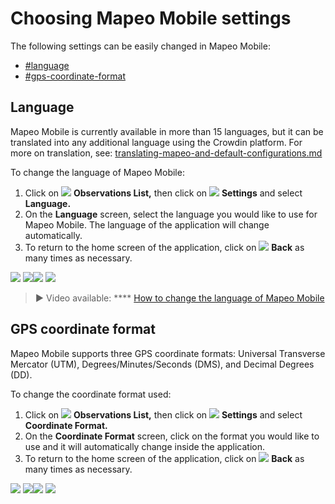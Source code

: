 # Choosing Mapeo Mobile settings

The following settings can be easily changed in Mapeo Mobile:

* [#language](app-settings.md#language "mention")
* [#gps-coordinate-format](app-settings.md#gps-coordinate-format "mention")

## Language

Mapeo Mobile is currently available in more than 15 languages, but it can be translated into any additional language using the Crowdin platform. For more on translation, see: [translating-mapeo-and-default-configurations.md](../../pre-launch-deployment-preparation/translating-mapeo-and-default-configurations.md "mention")

To change the language of Mapeo Mobile:

1. Click on ![](../../../.gitbook/assets/app\_icons\_Observation-list\_GREY.png) **Observations List,** then click on ![](../../../.gitbook/assets/app\_icons\_Settings.png) **Settings** and select **Language.**
2. On the **Language** screen, select the language you would like to use for Mapeo Mobile. The language of the application will change automatically.
3. To return to the home screen of the application, click on ![](https://lh3.googleusercontent.com/dXGCl1o-AA8lucy82twJvu14gGN9H3GkAWX\_RDVIhEdIkzmVUWcxK\_k1yUz5NgIhEJPJchQLFLytvmB-Qw3jrS7uMBaCUf58G7DdYAcOKkeMto9mHSXkZfSL-RX7LbpC1sSqvrD2) **Back** as many times as necessary.

![](../../../.gitbook/assets/Homescreen-Observations\_list\_button.jpg)  ![](../../../.gitbook/assets/Mm\_Observations\_list\_screen\_settings\_button.jpg)![](../../../.gitbook/assets/Mm\_Settings\_screen\_select\_Language.jpg)  ![](../../../.gitbook/assets/Mm\_language\_screen.jpg)

> **▶** Video available: **** [How to change the language of Mapeo Mobile](https://www.youtube.com/watch?v=-hhrbi\_dvGU\&list=PLI10lL3Yr-k2MUMquVTaQxZoiQqfT\_eID\&index=5\&t=31s)

## GPS coordinate format

Mapeo Mobile supports three GPS coordinate formats: Universal Transverse Mercator (UTM), Degrees/Minutes/Seconds (DMS), and Decimal Degrees (DD).

To change the coordinate format used:

1. Click on ![](../../../.gitbook/assets/app\_icons\_Observation-list\_GREY.png) **Observations List,** then click on ![](../../../.gitbook/assets/app\_icons\_Settings.png) **Settings** and select **Coordinate Format.**
2. On the **Coordinate Format** screen, click on the format you would like to use and it will automatically change inside the application.
3. To return to the home screen of the application, click on ![](https://lh3.googleusercontent.com/dXGCl1o-AA8lucy82twJvu14gGN9H3GkAWX\_RDVIhEdIkzmVUWcxK\_k1yUz5NgIhEJPJchQLFLytvmB-Qw3jrS7uMBaCUf58G7DdYAcOKkeMto9mHSXkZfSL-RX7LbpC1sSqvrD2) **Back** as many times as necessary.

![](../../../.gitbook/assets/Homescreen-Observations\_list\_button.jpg)  ![](../../../.gitbook/assets/Mm\_Observations\_list\_screen\_settings\_button.jpg)![](../../../.gitbook/assets/Mm\_Settings\_screen\_select\_Coordinate\_format.jpg)  ![](../../../.gitbook/assets/Mm\_Coordinate\_Format\_screen\_no\_callout.jpg)



